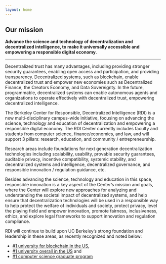 ```yaml
---
layout: home
---
```


## Our mission

**Advance the science and technology of decentralization and decentralized intelligence, to make it universally accessible and empowering a responsible digital economy.**

---

Decentralized trust has many advantages, including providing stronger security guarantees, enabling open access and participation, and providing transparency. Decentralized systems, such as blockchain, enable decentralized trust and empower new economies such as Decentralized Finance, the Creators Economy, and Data Sovereignty. In the future, programmable, decentralized systems can enable autonomous agents and organizations to operate effectively with decentralized trust, empowering decentralized intelligence.

The Berkeley Center for Responsible, Decentralized Intelligence (RDI) is a new multi-disciplinary campus-wide initiative, focusing on advancing the science, technology and education  of decentralization and empowering a responsible digital economy.  The RDI Center currently includes faculty and students from computer science,  finance/economics, and law, and will support 3 pillars: research, education, and community / entrepreneurship.  

Research areas include foundations for next generation decentralization technologies including scalability, usability, provable security guarantees, auditable privacy, incentive compatibility, systemic stability, and decentralized systems and intelligence, decentralized governance, and responsible innovation / regulation guidance, etc. 

Besides advancing the science, technology and education in this space, responsible innovation is a key aspect of the Center’s mission and goals, where the Center will explore new approaches for analyzing and understanding the societal impact of decentralized systems, and help ensure that decentralization technologies will be used in a responsible way to help protect the welfare of individuals and society, protect privacy, level the playing field and empower innovation, promote fairness, inclusiveness, ethics, and explore legal frameworks to support innovation and regulation compliance. 

RDI will continue to build upon UC Berkeley’s strong foundation and leadership in these areas, as recently recognized and noted below:
- [#1 university for blockchain in the US](https://www.coindesk.com/learn/2021/10/04/the-top-universities-for-blockchain-by-coindesk-2021/),  
- [#1 university overall in the US](https://news.berkeley.edu/2021/09/08/uc-berkeley-no-1-on-forbes-list-of-americas-top-colleges/) and 
- [#1 computer science graduate program](https://eecs.berkeley.edu/about/by-the-numbers#eecsrankings)
